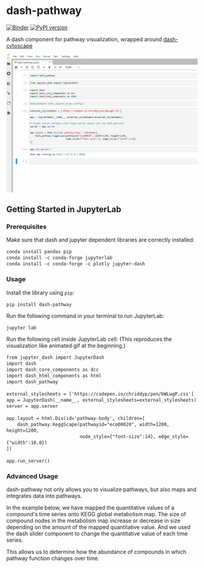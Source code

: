 # dash-pathway
[![Binder](https://mybinder.org/badge_logo.svg)](https://mybinder.org/v2/gh/ecell/dash-pathway/master?filepath=notebooks)
[![PyPI version](https://badge.fury.io/py/dash-pathway.svg)](https://badge.fury.io/py/dash-pathway)

A dash component for pathway visualization, wrapped around [dash-cytoscape](https://github.com/plotly/dash-cytoscape)

![demo](./dash-pathway-demo.gif)

## Getting Started in JupyterLab

### Prerequisites
Make sure that dash and jupyter dependent libraries are correctly installed:
```
conda install pandas pip
conda install -c conda-forge jupyterlab
conda install -c conda-forge -c plotly jupyter-dash
```

### Usage
Install the library using `pip`:
```
pip install dash-pathway
```

Run the following command in your terminal to run JupyterLab:
```
jupyter lab
```

Run the following cell inside JupyterLab cell: (This reproduces the visualization like animated gif at the beginning.)
```
from jupyter_dash import JupyterDash
import dash
import dash_core_components as dcc
import dash_html_components as html
import dash_pathway

external_stylesheets = ['https://codepen.io/chriddyp/pen/bWLwgP.css']
app = JupyterDash(__name__, external_stylesheets=external_stylesheets)
server = app.server

app.layout = html.Div(id='pathway-body', children=[
    dash_pathway.KeggScape(pathwayid="eco00020", width=1200, height=1200,
                           node_style={"font-size":14}, edge_style={"width":10.0})
])

app.run_server()
```

### Advanced Usage
dash-pathway not only allows you to visualize pathways, but also maps and integrates data into pathways.

In the example below, we have mapped the quantitative values of a compound's time series onto KEGG global metabolism map.
The size of compound nodes in the metabolism map increase or decrease in size depending on the amount of the mapped quantitative value.
And we used the dash slider component to change the quantitative value of each time series.

This allows us to determine how the abundance of compounds in which pathway function changes over time.

```
```
